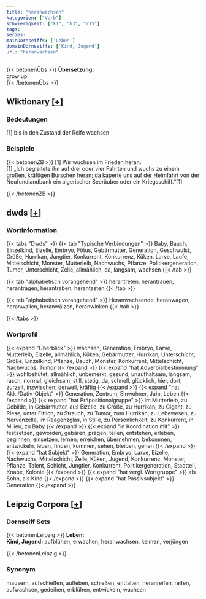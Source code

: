 ```yaml
---
title: "heranwachsen"
kategorien: ["Verb"]
schwierigkeit: ["k1", "h3", "r15"]
tags:
series:
mainDornseiffs: ['Leben']
domainDornseiffs: ['Kind, Jugend']
url: "heranwachsen"
---
```


{{< betonenÜbs >}}
**Übersetzung:**  
grow up  
{{< /betonenÜbs >}}

## Wiktionary [[+](https://de.wiktionary.org/wiki/heranwachsen)]

### Bedeutungen
[1] bis in den Zustand der Reife wachsen  

### Beispiele
{{< betonenZB >}}
[1] Wir wuchsen im Frieden heran.  
[1] „Ich begleitete ihn auf drei oder vier Fahrten und wuchs zu einem großen, kräftigen Burschen heran; da kaperte uns auf der Heimfahrt von der Neufundlandbank ein algerischer Seeräuber oder ein Kriegsschiff.“[1]  

{{< /betonenZB >}}


## dwds [[+](https://www.dwds.de/wb/heranwachsen)]

### Wortinformation
{{< tabs "Dwds" >}}
{{< tab "Typische Verbindungen" >}}
Baby, Bauch, Einzelkind, Eizelle, Embryo, Fötus, Gebärmutter, Generation, Geschwulst, Größe, Hurrikan, Jungtier, Konkurrent, Konkurrenz, Küken, Larve, Laufe, Mittelschicht, Monster, Mutterleib, Nachwuchs, Pflanze, Politikergeneration, Tumor, Unterschicht, Zelle, allmählich, da, langsam, wachsen
{{< /tab >}}

{{< tab "alphabetisch vorangehend" >}}
herantreten, herantrauen, herantragen, herantraben, herantasten
{{< /tab >}}

{{< tab "alphabetisch vorangehend" >}}
Heranwachsende, heranwagen, heranwallen, heranwälzen, heranwinken
{{< /tab >}}

{{< /tabs >}}

### Wortprofil
{{< expand "Überblick" >}} wachsen, Generation, Embryo, Larve, Mutterleib, Eizelle, allmählich, Küken, Gebärmutter, Hurrikan, Unterschicht, Größe, Einzelkind, Pflanze, Bauch, Monster, Konkurrent, Mittelschicht, Nachwuchs, Tumor {{< /expand >}}
{{< expand "hat Adverbialbestimmung" >}} wohlbehütet, allmählich, unbemerkt, gesund, unaufhaltsam, langsam, rasch, normal, gleichsam, still, stetig, da, schnell, glücklich, hier, dort, zurzeit, inzwischen, derweil, kräftig {{< /expand >}}
{{< expand "hat Akk./Dativ-Objekt" >}} Generation, Zentrum, Einwohner, Jahr, Leben {{< /expand >}}
{{< expand "hat Präpositionalgruppe" >}} im Mutterleib, zu Gebilde, in Gebärmutter, aus Eizelle, zu Größe, zu Hurrikan, zu Gigant, zu Riese, unter Fittich, zu Strauch, zu Tumor, zum Hurrikan, zu Lebewesen, zu Nervenzelle, im Reagenzglas, in Stille, zu Persönlichkeit, zu Konkurrent, in Milieu, zu Baby {{< /expand >}}
{{< expand "in Koordination mit" >}} festsetzen, geworden, gebären, prägen, teilen, entstehen, erleben, beginnen, einsetzen, lernen, erreichen, übernehmen, bekommen, entwickeln, leben, finden, kommen, sehen, bleiben, gehen {{< /expand >}}
{{< expand "hat Subjekt" >}} Generation, Embryo, Larve, Eizelle, Nachwuchs, Mittelschicht, Zelle, Küken, Jugend, Konkurrenz, Monster, Pflanze, Talent, Schicht, Jungtier, Konkurrent, Politikergeneration, Stadtteil, Knabe, Kolonie {{< /expand >}}
{{< expand "hat vergl. Wortgruppe" >}} als Sohn, als Kind {{< /expand >}}
{{< expand "hat Passivsubjekt" >}} Generation {{< /expand >}}

## Leipzig Corpora [[+](https://corpora.uni-leipzig.de/en/res?word=heranwachsen&corpusId=deu_newscrawl-public_2018)]

### Dornseiff Sets
{{< betonenLeipzig >}}
**Leben:**  
**Kind, Jugend:** aufblühen, erwachen, heranwachsen, keimen, verjüngen  

{{< /betonenLeipzig >}}

### Synonym
mausern, aufschießen, aufleben, schießen, entfalten, heranreifen, reifen, aufwachsen, gedeihen, erblühen, entwickeln, wachsen

